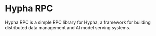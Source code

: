 # Hypha RPC

Hypha RPC is a simple RPC library for Hypha, a framework for building distributed data management and AI model serving systems.

